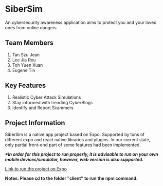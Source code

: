 # SiberSim
An cybersecurity awareness application aims to protect you and your loved ones from online dangers

## Team Members
1. Tan Szu Jean
2. Lee Jia Rou
3. Toh Yuen Xuan
4. Eugene Tin
   
## Key Features
1. Realistic Cyber Attack Simulations
2. Stay informed with trending CyberBlogs
3. Identify and Report Scammers

## Project Information

SiberSim is a native app project based on Expo.
Supported by tons of different expo and react native libraries and plugins.
In our current state, only partial front-end part of some features had been implemented.

**_\*In order for this project to run properly, it is advisable to run on your own mobile devices/simulator, however, web version is also supported._**

[Link to run the project on Expo](https://docs.expo.dev/get-started/expo-go/)

**Notes: Please cd to the folder "client" to run the npm command.**
